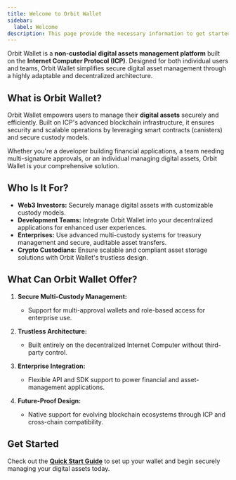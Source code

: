 ```yaml
---
title: Welcome to Orbit Wallet
sidebar:
  label: Welcome
description: This page provide the necessary information to get started with Orbit.
---
```


Orbit Wallet is a **non-custodial digital assets management platform** built on the **Internet Computer Protocol (ICP)**. Designed for both individual users and teams, Orbit Wallet simplifies secure digital asset management through a highly adaptable and decentralized architecture.

## **What is Orbit Wallet?**

Orbit Wallet empowers users to manage their **digital assets** securely and efficiently. Built on ICP's advanced blockchain infrastructure, it ensures security and scalable operations by leveraging smart contracts (canisters) and secure custody models.

Whether you're a developer building financial applications, a team needing multi-signature approvals, or an individual managing digital assets, Orbit Wallet is your comprehensive solution.

## **Who Is It For?**

- **Web3 Investors:** Securely manage digital assets with customizable custody models.
- **Development Teams:** Integrate Orbit Wallet into your decentralized applications for enhanced user experiences.
- **Enterprises:** Use advanced multi-custody systems for treasury management and secure, auditable asset transfers.
- **Crypto Custodians:** Ensure scalable and compliant asset storage solutions with Orbit Wallet's trustless design.

## **What Can Orbit Wallet Offer?**

1. **Secure Multi-Custody Management:**

   - Support for multi-approval wallets and role-based access for enterprise use.

2. **Trustless Architecture:**

   - Built entirely on the decentralized Internet Computer without third-party control.

3. **Enterprise Integration:**

   - Flexible API and SDK support to power financial and asset-management applications.

4. **Future-Proof Design:**
   - Native support for evolving blockchain ecosystems through ICP and cross-chain compatibility.

## **Get Started**

Check out the **[Quick Start Guide](getting-started)** to set up your wallet and begin securely managing your digital assets today.
